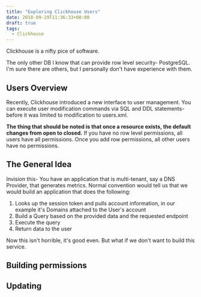 ```yaml
---
title: "Exploring Clickhouse Users"
date: 2018-09-29T11:36:33+08:00
draft: true
tags: 
  - Clickhouse
---
```


Clickhouse is a nifty pice of software.

The only other DB I know that can provide row level security- PostgreSQL. I'm sure there are others, but I personally don't have experience with them.

## Users Overview
Recently, Clickhouse introduced a new interface to user management. You can execute user modification commands via SQL and DDL statements- before it was limited to modification to users.xml. 

**The thing that should be noted is that once a resource exists, the default changes from open to closed.** If you have no row level permissions, all users have all permissions. Once you add row permissions, all other users have no permissions. 

## The General Idea
Invision this- You have an application that is multi-tenant, say a DNS Provider, that generates metrics. Normal convention would tell us that we would build an application that does the following:
1. Looks up the session token and pulls account information, in our example it's Domains attached to the User's account
2. Build a Query based on the provided data and the requested endpoint
3. Execute the query
4. Return data to the user

Now this isn't horrible, it's good even. But what if we don't want to build this service. 

## Building permissions


## Updating